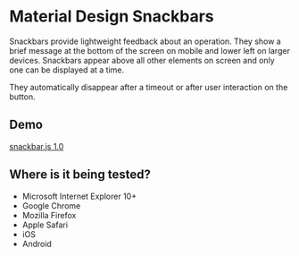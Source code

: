 # Material Design Snackbars
Snackbars provide lightweight feedback about an operation. They show a brief message at the bottom of the screen on mobile and lower left on larger devices. Snackbars appear above all other elements on screen and only one can be displayed at a time.

They automatically disappear after a timeout or after user interaction on the button.


## Demo
 <a href="https://codeartisan-ui.github.io/material-snackbars/" target="_blank">snackbar.js 1.0</a>


## Where is it being tested?

* Microsoft Internet Explorer 10+
* Google Chrome
* Mozilla Firefox
* Apple Safari
* iOS
* Android